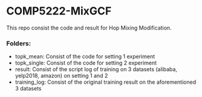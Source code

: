 # COMP5222-MixGCF
This repo consist the code and result for Hop Mixing Modification.

### Folders:
- topk_mean: Consist of the code for setting 1 experiment
- topk_single: Consist of the code for setting 2 experiment
- result: Consist of the script log of training on 3 datasets (alibaba, yelp2018, amazon) on setting 1 and 2
- training_log: Consist of the original training result on the aforementioned 3 datasets
